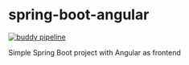 # spring-boot-angular

[![buddy pipeline](https://app.buddy.works/buddy-works/spring-boot-angular/pipelines/pipeline/240238/badge.svg?token=6fef7735534f7f297de0ec15826a916542070669eddb03fc5f6f44b469022918 "buddy pipeline")](https://app.buddy.works/buddy-works/spring-boot-angular/pipelines/pipeline/240238)

Simple Spring Boot project with Angular as frontend
